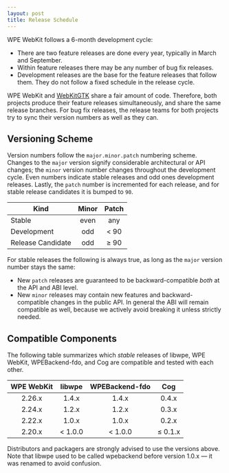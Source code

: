 ```yaml
---
layout: post
title: Release Schedule
---
```


WPE WebKit follows a 6-month development cycle:

- There are two feature releases are done every year, typically in March
  and September.
- Within feature releases there may be any number of bug fix releases.
- Development releases are the base for the feature releases that follow
  them. They do not follow a fixed schedule in the release cycle.


WPE WebKit and [WebKitGTK](https://webkitgtk.org) share a fair amount of code.
Therefore, both projects produce their feature releases simultaneously,
and share the same release branches. For bug fix releases, the release
teams for both projects try to sync their version numbers as well as they
can.


## Versioning Scheme

Version numbers follow the `major.minor.patch` numbering scheme. Changes to
the `major` version signify considerable architectural or API changes; the
`minor` version number changes throughout the development cycle. Even numbers
indicate stable releases and odd ones development releases. Lastly, the
`patch` number is incremented for each release, and for stable release
candidates it is bumped to `90`.

| **Kind**          | **Minor** | **Patch** |
|-------------------|:---------:|:---------:|
| Stable            | even      | any       |
| Development       | odd       | \< 90     |
| Release Candidate | odd       | ≥ 90      |


For stable releases the following is always true, as long as the `major`
version number stays the same:

- New `patch` releases are guaranteed to be backward-compatible *both*
  at the API and ABI level.
- New `minor` releases may contain new features and backward-compatible
  changes in the public API. In general the ABI will remain compatible as
  well, because we actively avoid breaking it unless strictly needed.


## Compatible Components

The following table summarizes which *stable* releases of libwpe, WPE WebKit,
WPEBackend-fdo, and Cog are compatible and tested with each other.

| **WPE WebKit** | **libwpe** | **WPEBackend-fdo** | **Cog** |
|:--------------:|:----------:|:------------------:|:-------:|
| 2.26.x         | 1.4.x      | 1.4.x              | 0.4.x   |
| 2.24.x         | 1.2.x      | 1.2.x              | 0.3.x   |
| 2.22.x         | 1.0.x      | 1.0.x              | 0.2.x   |
| 2.20.x         | \< 1.0.0   | \< 1.0.0           | ≤ 0.1.x |

Distributors and packagers are strongly advised to use the versions above.
Note that libwpe used to be called wpebackend before version 1.0.x — it was
renamed to avoid confusion.
